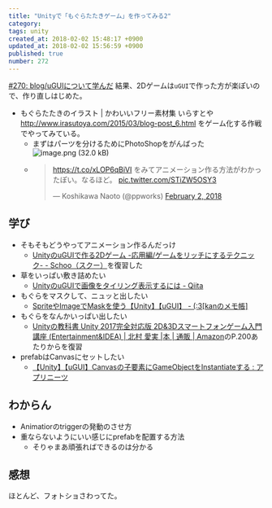 ```yaml
---
title: "Unityで「もぐらたたきゲーム」を作ってみる2"
category: 
tags: unity
created_at: 2018-02-02 15:48:17 +0900
updated_at: 2018-02-02 15:56:59 +0900
published: true
number: 272
---
```


[#270:  blog/uGUIについて学んだ](/posts/270) 結果、2Dゲームは`uGUI`で作った方が楽ぽいので、作り直しはじめた。

- もぐらたたきのイラスト | かわいいフリー素材集 いらすとや http://www.irasutoya.com/2015/03/blog-post_6.html
をゲーム化する作戦でやってみている。
    - まずはパーツを分けるためにPhotoShopをがんばった ![image.png (32.0 kB)](https://img.esa.io/uploads/production/attachments/3/2018/02/02/11/47dd7342-24fc-4f93-a5ee-1a0a8bd5cb2c.png)
    - <blockquote class="twitter-tweet" data-lang="en"><p lang="ja" dir="ltr"><a href="https://t.co/xLOP6qBiVI">https://t.co/xLOP6qBiVI</a> をみてアニメーション作る方法がわかったぽい。なるほど。 <a href="https://t.co/STiZW5OSY3">pic.twitter.com/STiZW5OSY3</a></p>&mdash; Koshikawa Naoto (@ppworks) <a href="https://twitter.com/ppworks/status/959304011869405185?ref_src=twsrc%5Etfw">February 2, 2018</a></blockquote>
<script async src="https://platform.twitter.com/widgets.js" charset="utf-8"></script>

## 学び

- そもそもどうやってアニメーション作るんだっけ
    - [UnityのuGUIで作る2Dゲーム -応用編/ゲームをリッチにするテクニック- - Schoo（スクー）](http://schoo.jp/class/4560/room)を復習した
- 草をいっぱい敷き詰めたい
    - [UnityのuGUIで画像をタイリング表示するには - Qiita](https://qiita.com/murapong/items/739db2e7b2efa98d5640)
- もぐらをマスクして、ニュッと出したい
    - [SpriteやImageでMaskを使う【Unity】【uGUI】 - (:3[kanのメモ帳]](http://kan-kikuchi.hatenablog.com/entry/Mask)
- もぐらをなんかいっぱい出したい
    - [Unityの教科書 Unity 2017完全対応版 2D&3Dスマートフォンゲーム入門講座 (Entertainment&IDEA) | 北村 愛実 |本 | 通販 | Amazon](https://www.amazon.co.jp/dp/4797393521)のP.200あたりからを復習
- prefabはCanvasにセットしたい
    - [【Unity】【uGUI】Canvasの子要素にGameObjectをInstantiateする : アプリニーツ](http://appneets.blog.jp/archives/1029983752.html)

## わからん

- Animatiorのtriggerの発動のさせ方
- 重ならないようにいい感じにprefabを配置する方法
    - そりゃまあ頑張ればできるのは分かる
 
## 感想

ほとんど、フォトショさわってた。





